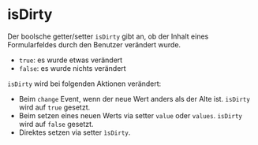 isDirty
=======
Der boolsche getter/setter ```isDirty``` gibt an, ob der Inhalt eines Formularfeldes 
durch den Benutzer verändert wurde.  
 - ```true```: es wurde etwas verändert  
 - ```false```: es wurde nichts verändert  

```isDirty``` wird bei folgenden Aktionen verändert:  
 - Beim ```change``` Event, wenn der neue Wert anders als der Alte ist. ```isDirty``` 
   wird auf ```true``` gesetzt.  
 - Beim setzen eines neuen Werts via setter ```value``` oder ```values```. ```isDirty``` 
   wird auf ```false``` gesetzt.  
 - Direktes setzen via setter ```ìsDirty```.  
